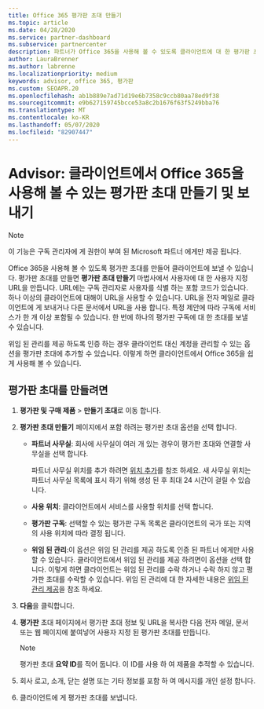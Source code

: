```yaml
---
title: Office 365 평가판 초대 만들기
ms.topic: article
ms.date: 04/28/2020
ms.service: partner-dashboard
ms.subservice: partnercenter
description: 파트너가 Office 365을 사용해 볼 수 있도록 클라이언트에 대 한 평가판 초대를 만들고 보내는 방법을 알아봅니다. 파트너는 인증 된 구독 관리자가 됩니다.
author: LauraBrenner
ms.author: labrenne
ms.localizationpriority: medium
keywords: advisor, office 365, 평가판
ms.custom: SEOAPR.20
ms.openlocfilehash: ab1b889e7ad71d19e6b7358c9ccb80aa78ed9f38
ms.sourcegitcommit: e9b627159745bcce53a8c2b1676f63f5249bba76
ms.translationtype: MT
ms.contentlocale: ko-KR
ms.lasthandoff: 05/07/2020
ms.locfileid: "82907447"
---
```

# <a name="advisors-create-and-send-a-trial-invitation-for-clients-to-try-office-365"></a>Advisor: 클라이언트에서 Office 365을 사용해 볼 수 있는 평가판 초대 만들기 및 보내기

> [!NOTE]
> 이 기능은 구독 관리자에 게 권한이 부여 된 Microsoft 파트너 에게만 제공 됩니다. 

Office 365을 사용해 볼 수 있도록 평가판 초대를 만들어 클라이언트에 보낼 수 있습니다. 평가판 초대를 만들면 **평가판 초대 만들기** 마법사에서 사용자에 대 한 사용자 지정 URL을 만듭니다. URL에는 구독 관리자로 사용자를 식별 하는 포함 코드가 있습니다. 하나 이상의 클라이언트에 대해이 URL을 사용할 수 있습니다. URL을 전자 메일로 클라이언트에 게 보내거나 다른 문서에서 URL을 사용 합니다. 특정 제안에 따라 구독에 서비스가 한 개 이상 포함될 수 있습니다. 한 번에 하나의 평가판 구독에 대 한 초대를 보낼 수 있습니다.

위임 된 관리를 제공 하도록 인증 하는 경우 클라이언트 대신 계정을 관리할 수 있는 옵션을 평가판 초대에 추가할 수 있습니다. 이렇게 하면 클라이언트에서 Office 365을 쉽게 사용해 볼 수 있습니다.

## <a name="to-create-a-trial-invitation"></a>평가판 초대를 만들려면

1. **평가판 및 구매 제품** > **만들기 초대**로 이동 합니다.

2. **평가판 초대 만들기** 페이지에서 포함 하려는 평가판 초대 옵션을 선택 합니다.

    - **파트너 사무실**: 회사에 사무실이 여러 개 있는 경우이 평가판 초대와 연결할 사무실을 선택 합니다.

        파트너 사무실 위치를 추가 하려면 [위치 추가](manage-locations.md)를 참조 하세요. 새 사무실 위치는 파트너 사무실 목록에 표시 하기 위해 생성 된 후 최대 24 시간이 걸릴 수 있습니다.

    - **사용 위치**: 클라이언트에서 서비스를 사용할 위치를 선택 합니다.
    - **평가판 구독**: 선택할 수 있는 평가판 구독 목록은 클라이언트의 국가 또는 지역의 사용 위치에 따라 결정 됩니다.
    - **위임 된 관리**:이 옵션은 위임 된 관리를 제공 하도록 인증 된 파트너 에게만 사용할 수 있습니다. 클라이언트에서 위임 된 관리를 제공 하려면이 옵션을 선택 합니다. 이렇게 하면 클라이언트는 위임 된 관리를 수락 하거나 수락 하지 않고 평가판 초대를 수락할 수 있습니다. 위임 된 관리에 대 한 자세한 내용은 [위임 된 관리 제공](customers_revoke_admin_privileges.md)을 참조 하세요.

3. **다음**을 클릭합니다.

4. **평가판** 초대 페이지에서 평가판 초대 정보 및 URL을 복사한 다음 전자 메일, 문서 또는 웹 페이지에 붙여넣어 사용자 지정 된 평가판 초대를 만듭니다.

    > [!NOTE]
    > 평가판 초대 **요약 ID**를 적어 둡니다. 이 ID를 사용 하 여 제품을 추적할 수 있습니다.

5. 회사 로고, 소개, 닫는 설명 또는 기타 정보를 포함 하 여 메시지를 개인 설정 합니다.

6. 클라이언트에 게 평가판 초대를 보냅니다.
